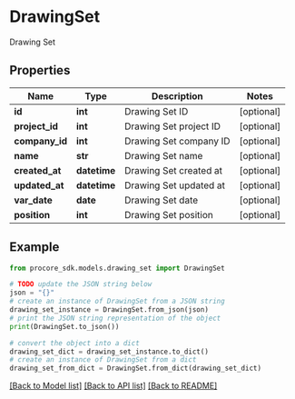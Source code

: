 # DrawingSet

Drawing Set

## Properties

Name | Type | Description | Notes
------------ | ------------- | ------------- | -------------
**id** | **int** | Drawing Set ID | [optional] 
**project_id** | **int** | Drawing Set project ID | [optional] 
**company_id** | **int** | Drawing Set company ID | [optional] 
**name** | **str** | Drawing Set name | [optional] 
**created_at** | **datetime** | Drawing Set created at | [optional] 
**updated_at** | **datetime** | Drawing Set updated at | [optional] 
**var_date** | **date** | Drawing Set date | [optional] 
**position** | **int** | Drawing Set position | [optional] 

## Example

```python
from procore_sdk.models.drawing_set import DrawingSet

# TODO update the JSON string below
json = "{}"
# create an instance of DrawingSet from a JSON string
drawing_set_instance = DrawingSet.from_json(json)
# print the JSON string representation of the object
print(DrawingSet.to_json())

# convert the object into a dict
drawing_set_dict = drawing_set_instance.to_dict()
# create an instance of DrawingSet from a dict
drawing_set_from_dict = DrawingSet.from_dict(drawing_set_dict)
```
[[Back to Model list]](../README.md#documentation-for-models) [[Back to API list]](../README.md#documentation-for-api-endpoints) [[Back to README]](../README.md)


